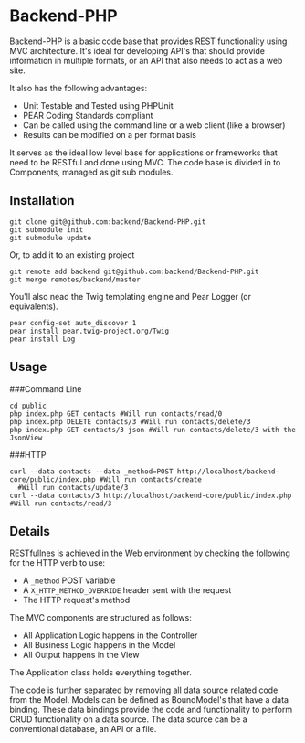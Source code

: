 Backend-PHP
============

Backend-PHP is a basic code base that provides REST functionality using MVC architecture.
It's ideal for developing API's that should provide information in multiple formats, or
an API that also needs to act as a web site.

It also has the following advantages:

* Unit Testable and Tested using PHPUnit
* PEAR Coding Standards compliant
* Can be called using the command line or a web client (like a browser)
* Results can be modified on a per format basis

It serves as the ideal low level base for applications or frameworks that need to be
RESTful and done using MVC. The code base is divided in to Components, managed as git sub
modules.

Installation
----------

    git clone git@github.com:backend/Backend-PHP.git
    git submodule init
    git submodule update

Or, to add it to an existing project

    git remote add backend git@github.com:backend/Backend-PHP.git
    git merge remotes/backend/master

You'll also nead the Twig templating engine and Pear Logger (or equivalents).

    pear config-set auto_discover 1
    pear install pear.twig-project.org/Twig
    pear install Log

Usage
----

###Command Line

    cd public
    php index.php GET contacts #Will run contacts/read/0
    php index.php DELETE contacts/3 #Will run contacts/delete/3
    php index.php GET contacts/3 json #Will run contacts/delete/3 with the JsonView

###HTTP

    curl --data contacts --data _method=POST http://localhost/backend-core/public/index.php #Will run contacts/create
      #Will run contacts/update/3
    curl --data contacts/3 http://localhost/backend-core/public/index.php  #Will run contacts/read/3

Details
------

RESTfullnes is achieved in the Web environment by checking the following for the HTTP
verb to use:

* A `_method` POST variable
* A `X_HTTP_METHOD_OVERRIDE` header sent with the request
* The HTTP request's method

The MVC components are structured as follows:

* All Application Logic happens in the Controller
* All Business Logic happens in the Model
* All Output happens in the View

The Application class holds everything together.

The code is further separated by removing all data source related code from the Model. Models can be
defined as BoundModel's that have a data binding. These data bindings provide the code and functionality
to perform CRUD functionality on a data source. The data source can be a conventional database, an API or
a file.
